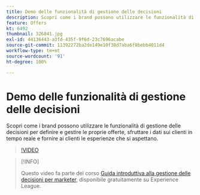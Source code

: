 ```yaml
---
title: Demo delle funzionalità di gestione delle decisioni
description: Scopri come i brand possono utilizzare le funzionalità di gestione delle decisioni per definire e gestire le proprie offerte, sfruttare i dati sui clienti in tempo reale e fornire ai clienti le esperienze che si aspettano.
feature: Offers
kt: 6492
thumbnail: 326841.jpg
exl-id: 44136443-a3fd-435f-9f6d-23c7696acabe
source-git-commit: 11392272ba2de149e10f38d7aba6f8bebb4011d4
workflow-type: tm+mt
source-wordcount: '91'
ht-degree: 100%

---
```


# Demo delle funzionalità di gestione delle decisioni

Scopri come i brand possono utilizzare le funzionalità di gestione delle decisioni per definire e gestire le proprie offerte, sfruttare i dati sui clienti in tempo reale e fornire ai clienti le esperienze che si aspettano.

>[!VIDEO](https://video.tv.adobe.com/v/326841?quality=12&learn=on)

>[!INFO]
>
> Questo video fa parte del corso [Guida introduttiva alla gestione delle decisioni per marketer](https://experienceleague.adobe.com/?recommended=ExperiencePlatform-U-1-2020.1.offerdecisioning), disponibile gratuitamente su Experience League.
